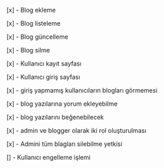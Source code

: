 [x] - Blog ekleme

[x] - Blog listeleme

[x] - Blog güncelleme

[x] - Blog silme

[x] - Kullanıcı kayıt sayfası

[x] - Kullanıcı giriş sayfası

[x] - giriş yapmamış kullanıcıların blogları görmemesi 

[x] - blog yazılarına yorum ekleyebilme

[x] - blog yazılarını beğenebilecek

[x] - admin ve blogger olarak iki rol oluşturulması

[x] - Admini tüm blagları silebilme yetkisi

[] - Kullanıcı engelleme işlemi